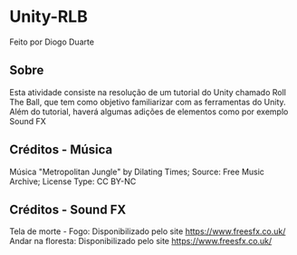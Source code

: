 # Unity-RLB

Feito por Diogo Duarte

## Sobre
Esta atividade consiste na resolução de um tutorial do Unity chamado Roll The Ball, que tem como objetivo familiarizar com as ferramentas do Unity. Além do tutorial, haverá algumas adições de elementos como por exemplo Sound FX

## Créditos - Música
Música "Metropolitan Jungle" by Dilating Times; Source: Free Music Archive; License Type: CC BY-NC

## Créditos - Sound FX
Tela de morte - Fogo: Disponibilizado pelo site https://www.freesfx.co.uk/ <br />
Andar na floresta: Disponibilizado pelo site https://www.freesfx.co.uk/

